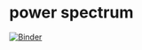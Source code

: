 # power spectrum

[![Binder](https://mybinder.org/badge_logo.svg)](https://mybinder.org/v2/gh/larstornberg/power_spectrum/HEAD?labpath=voila%2Frender%2Fsimple.ipynb)

